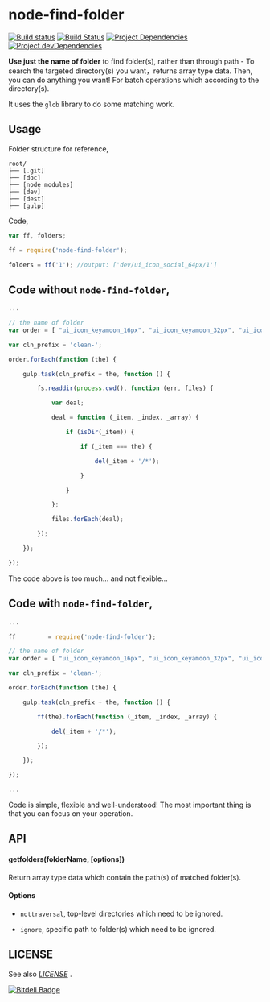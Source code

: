 node-find-folder
================
[![Build status](https://ci.appveyor.com/api/projects/status/tgg5rob05g94mao9/branch/master?svg=true)](https://ci.appveyor.com/project/iTonyYo/node-find-folder/branch/master) [![Build Status](https://travis-ci.org/iTonyYo/node-find-folder.svg)](https://travis-ci.org/iTonyYo/node-find-folder) [![Project Dependencies](https://david-dm.org/iTonyYo/node-find-folder.png)](https://david-dm.org/iTonyYo/node-find-folder '点击 · Click') [![Project devDependencies](https://david-dm.org/iTonyYo/node-find-folder/dev-status.png)](https://david-dm.org/iTonyYo/node-find-folder#info=devDependencies '点击 · Click')

**Use just the name of folder** to find folder(s), rather than through path  - To search the targeted directory(s) you want，returns array type data. Then, you can do anything you want! For batch operations which according to the directory(s).

It uses the `glob` library to do some matching work.



Usage
-----

Folder structure for reference,

```
root/
├── [.git]
├── [doc]
├── [node_modules]
├── [dev]
├── [dest]
├── [gulp]
```

Code,

```js
var ff, folders;

ff = require('node-find-folder');

folders = ff('1'); //output: ['dev/ui_icon_social_64px/1']
```



Code without `node-find-folder`,
--------------------------------

```js
...

// the name of folder
var order = [ "ui_icon_keyamoon_16px", "ui_icon_keyamoon_32px", "ui_icon_social_32px"];

var cln_prefix = 'clean-';

order.forEach(function (the) {

    gulp.task(cln_prefix + the, function () {

        fs.readdir(process.cwd(), function (err, files) {

            var deal;

            deal = function (_item, _index, _array) {

                if (isDir(_item)) {

                    if (_item === the) {

                        del(_item + '/*');

                    }

                }

            };

            files.forEach(deal);

        });

    });

});
```
The code above is too much... and not flexible...



Code with `node-find-folder`,
-----------------------------

```js
...

ff         = require('node-find-folder');

// the name of folder
var order = [ "ui_icon_keyamoon_16px", "ui_icon_keyamoon_32px", "ui_icon_social_32px"];

var cln_prefix = 'clean-';

order.forEach(function (the) {

    gulp.task(cln_prefix + the, function () {

        ff(the).forEach(function (_item, _index, _array) {

            del(_item + '/*');

        });

    });

});

...
```
Code is simple, flexible and well-understood! The most important thing is that you can focus on your operation.



API
------

#### getfolders(folderName, [options])

Return array type data which contain the path(s) of matched folder(s).

#### Options

+ `nottraversal`, top-level directories which need to be ignored.

+ `ignore`, specific path to folder(s) which need to be ignored.



LICENSE
------

See also [*LICENSE*](https://github.com/iTonyYo/WSK_IMAGE/blob/master/LICENSE '点击 · Click') .


[![Bitdeli Badge](https://d2weczhvl823v0.cloudfront.net/iTonyYo/node-find-folder/trend.png)](https://bitdeli.com/free "Bitdeli Badge")

